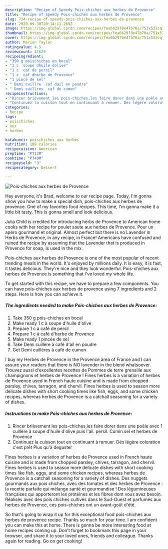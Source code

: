 ```yaml
---
description: "Recipe of Speedy Pois-chiches aux herbes de Provence"
title: "Recipe of Speedy Pois-chiches aux herbes de Provence"
slug: 724-recipe-of-speedy-pois-chiches-aux-herbes-de-provence
date: 2020-09-30T20:14:11.269Z
image: https://img-global.cpcdn.com/recipes/fea662978e47b70a/751x532cq70/pois-chiches-aux-herbes-de-provence-photo-principale-de-la-recette.jpg
thumbnail: https://img-global.cpcdn.com/recipes/fea662978e47b70a/751x532cq70/pois-chiches-aux-herbes-de-provence-photo-principale-de-la-recette.jpg
cover: https://img-global.cpcdn.com/recipes/fea662978e47b70a/751x532cq70/pois-chiches-aux-herbes-de-provence-photo-principale-de-la-recette.jpg
author: Marian Taylor
ratingvalue: 4.5
reviewcount: 11629
recipeingredient:
- "350 g poischiches en bocal"
- "1 c  soupe dhuile dolive"
- "1 c  caf de persil"
- "1 c  caf dherbe de Provence"
- "1 pince de sel"
- " Demi cuillre  caf dail en poudre"
- " Demi cuillres  caf de cumon"
recipeinstructions:
- "Rincer brièvement les pois-chiches,les faire dorer dans une poêle avec 1 cuillère à soupe d&#39;huile d&#39;olive puis l&#39;ail. persil. Cumin.sel et herbes de Provence"
- "Continuez la cuisson tout en continuant à remuer. Dès légère coloration c&#39;est prêt Plus qu&#39;à deguster"
categories:
- Recipe
tags:
- poischiches
- aux
- herbes

katakunci: poischiches aux herbes 
nutrition: 189 calories
recipecuisine: American
preptime: "PT12M"
cooktime: "PT49M"
recipeyield: "3"
recipecategory: Dessert

---
```



![Pois-chiches aux herbes de Provence](https://img-global.cpcdn.com/recipes/fea662978e47b70a/751x532cq70/pois-chiches-aux-herbes-de-provence-photo-principale-de-la-recette.jpg)

Hey everyone, it's Brad, welcome to our recipe page. Today, I'm gonna show you how to make a special dish, pois-chiches aux herbes de provence. One of my favorites food recipes. This time, I'm gonna make it a little bit tasty. This is gonna smell and look delicious.

Julia Child is credited for introducing herbs de Provence to American home cooks with her recipe for poulet saute aux herbes de Provence. Pour un apéro gourmand et original. Almost perfect but there is no Lavender in Herbs de Provence, in any recipe, in France! Americans have confused and ruined the recipe by assuming that the Lavender that is produced in Provence for soap, is used in the mix.

Pois-chiches aux herbes de Provence is one of the most popular of recent trending meals in the world. It's enjoyed by millions daily. It is easy, it is fast, it tastes delicious. They're nice and they look wonderful. Pois-chiches aux herbes de Provence is something that I've loved my whole life.


To get started with this recipe, we have to prepare a few components. You can have pois-chiches aux herbes de provence using 7 ingredients and 2 steps. Here is how you can achieve it.

<!--inarticleads1-->

##### The ingredients needed to make Pois-chiches aux herbes de Provence:

1. Take 350 g pois-chiches en bocal
1. Make ready 1 c à soupe d&#39;huile d&#39;olive
1. Prepare 1 c à café de persil
1. Prepare 1 c à café d&#39;herbe de Provence
1. Make ready 1 pincée de sel
1. Take  Demi cuillère à café d&#39;ail en poudre
1. Get  Demi cuillères à café de cumon


I buy my Herbes de Provence in the Provence area of France and I can assure your readers that there is NO lavender in the blend whatsoever. Trouvez aussi d&#39;excellentes recettes de Pommes de terre grenaille aux champignons et herbes de Provence ! Fines herbes is a variation of herbes de Provence used in French haute cuisine and is made from chopped parsley, chives, tarragon, and chervil. Fines herbes is used to season more delicate dishes with short cooking times like fish, eggs, and some chicken recipes, whereas herbes de Provence is a catchall seasoning for a variety of dishes. 

<!--inarticleads2-->

##### Instructions to make Pois-chiches aux herbes de Provence:

1. Rincer brièvement les pois-chiches,les faire dorer dans une poêle avec 1 cuillère à soupe d&#39;huile d&#39;olive puis l&#39;ail. persil. Cumin.sel et herbes de Provence
1. Continuez la cuisson tout en continuant à remuer. Dès légère coloration c&#39;est prêt Plus qu&#39;à deguster


Fines herbes is a variation of herbes de Provence used in French haute cuisine and is made from chopped parsley, chives, tarragon, and chervil. Fines herbes is used to season more delicate dishes with short cooking times like fish, eggs, and some chicken recipes, whereas herbes de Provence is a catchall seasoning for a variety of dishes. Des nuggets gourmands aux pois chiches, avec des tomates et des herbes de Provence : la recette parfaite qui mélange santé et gourmandise ! Des légumineuses françaises qui apporteront les protéines et les fibres dont vous avez besoin. Réalisés avec des pois chiches cultivés dans le Sud-Ouest et parfumés aux herbes de Provence, ces pois-chiches ont un avant-goût d&#39;été. 

So that's going to wrap it up for this exceptional food pois-chiches aux herbes de provence recipe. Thanks so much for your time. I am confident you can make this at home. There is gonna be more interesting food at home recipes coming up. Don't forget to bookmark this page in your browser, and share it to your loved ones, friends and colleague. Thanks again for reading. Go on get cooking!
